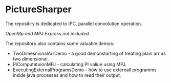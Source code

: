 # PictureSharper
The repositiry is dedicated to IPC, parallel convolution operation.

 *OpenMp and MPJ Express not included.*

The repository also contains some valuable demos:
-  TwoDimesnionalArrDemo - a good demonstarting of treating plain arr as two dimensional.
-  PiComputatuionMPJ - calculating PI valiue using MPJ.
-  ExecutingExternalProgramsDemo - how to use externall programms inside java processes and how to read their output.
